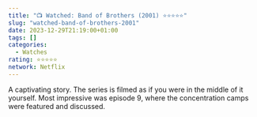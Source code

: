 ```yaml
---
title: "📺 Watched: Band of Brothers (2001) ⭐️⭐️⭐️⭐️⭐️"
slug: "watched-band-of-brothers-2001"
date: 2023-12-29T21:19:00+01:00
tags: []
categories:
  - Watches
rating: ⭐️⭐️⭐️⭐️⭐️
network: Netflix
---
```

A captivating story. The series is filmed as if you were in the middle of it yourself. Most impressive was episode 9, where the concentration camps were featured and discussed.
